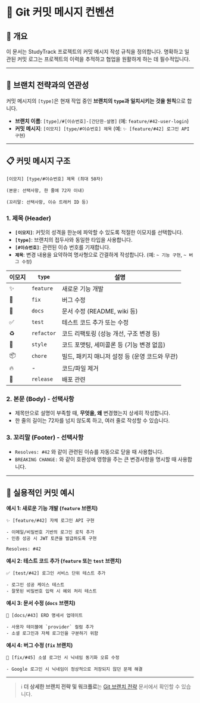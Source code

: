 # 📝 Git 커밋 메시지 컨벤션

## 📖 개요

이 문서는 StudyTrack 프로젝트의 커밋 메시지 작성 규칙을 정의합니다. 명확하고 일관된 커밋 로그는 프로젝트의 이력을 추적하고 협업을 원활하게 하는 데 필수적입니다.

---

## 🔗 브랜치 전략과의 연관성

커밋 메시지의 `[type]`은 현재 작업 중인 **브랜치의 `type`과 일치시키는 것을 원칙**으로 합니다.

- **브랜치 이름**: `[type]/#[이슈번호]-[간단한-설명]` (예: `feature/#42-user-login`)
- **커밋 메시지**: `[이모지] [type/#이슈번호] 제목` (예: `✨ [feature/#42] 로그인 API 구현`)

---

## 📋 커밋 메시지 구조

```
[이모지] [type/#이슈번호] 제목 (최대 50자)

(본문: 선택사항, 한 줄에 72자 이내)

(꼬리말: 선택사항, 이슈 트래커 ID 등)
```

### **1. 제목 (Header)**

- **`[이모지]`**: 커밋의 성격을 한눈에 파악할 수 있도록 적절한 이모지를 선택합니다.
- **`[type]`**: 브랜치의 접두사와 동일한 타입을 사용합니다.
- **`[#이슈번호]`**: 관련된 이슈 번호를 기재합니다.
- **`제목`**: 변경 내용을 요약하여 명사형으로 간결하게 작성합니다. (예: `~ 기능 구현`, `~ 버그 수정`)

| 이모지 | `type` | 설명 |
|---|---|---|
| ✨ | `feature` | 새로운 기능 개발 |
| 🐛 | `fix` | 버그 수정 |
| 📝 | `docs` | 문서 수정 (README, wiki 등) |
| ✅ | `test` | 테스트 코드 추가 또는 수정 |
| ♻️ | `refactor` | 코드 리팩토링 (성능 개선, 구조 변경 등) |
| 🎨 | `style` | 코드 포맷팅, 세미콜론 등 (기능 변경 없음) |
| 📦 | `chore` | 빌드, 패키지 매니저 설정 등 (운영 코드와 무관) |
| 🔥 | - | 코드/파일 제거 |
| 🚀 | `release` | 배포 관련 |

### **2. 본문 (Body) - 선택사항**

- 제목만으로 설명이 부족할 때, **무엇을, 왜** 변경했는지 상세히 작성합니다.
- 한 줄의 길이는 72자를 넘지 않도록 하고, 여러 줄로 작성할 수 있습니다.

### **3. 꼬리말 (Footer) - 선택사항**

- `Resolves: #42` 와 같이 관련된 이슈를 자동으로 닫을 때 사용합니다.
- `BREAKING CHANGE:` 와 같이 호환성에 영향을 주는 큰 변경사항을 명시할 때 사용합니다.

---

## 🎯 실용적인 커밋 예시

**예시 1: 새로운 기능 개발 (`feature` 브랜치)**
```
✨ [feature/#42] 자체 로그인 API 구현

- 이메일/비밀번호 기반의 로그인 로직 추가
- 인증 성공 시 JWT 토큰을 발급하도록 구현

Resolves: #42
```

**예시 2: 테스트 코드 추가 (`feature` 또는 `test` 브랜치)**
```
✅ [test/#42] 로그인 서비스 단위 테스트 추가

- 로그인 성공 케이스 테스트
- 잘못된 비밀번호 입력 시 예외 처리 테스트
```

**예시 3: 문서 수정 (`docs` 브랜치)**
```
📝 [docs/#43] ERD 명세서 업데이트

- 사용자 테이블에 `provider` 컬럼 추가
- 소셜 로그인과 자체 로그인을 구분하기 위함
```

**예시 4: 버그 수정 (`fix` 브랜치)**
```
🐛 [fix/#45] 소셜 로그인 시 닉네임 동기화 오류 수정

- Google 로그인 시 닉네임이 정상적으로 저장되지 않던 문제 해결
```

---

> ℹ️ **더 상세한 브랜치 전략 및 워크플로**는 [Git 브랜치 전략](./git-branch-strategy.md) 문서에서 확인할 수 있습니다.